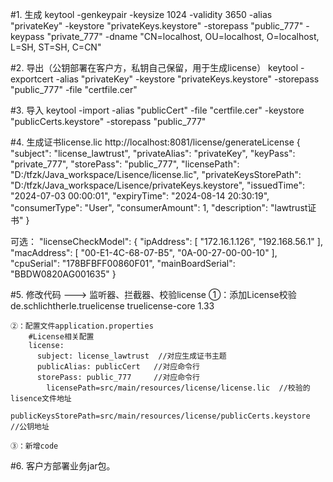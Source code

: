 
#1. 生成
keytool -genkeypair -keysize 1024 -validity 3650 -alias "privateKey" -keystore "privateKeys.keystore" -storepass "public_777" -keypass "private_777" -dname "CN=localhost, OU=localhost, O=localhost, L=SH, ST=SH, C=CN"


#2. 导出（公钥部署在客户方，私钥自己保留，用于生成license）
keytool -exportcert -alias "privateKey" -keystore "privateKeys.keystore" -storepass "public_777" -file "certfile.cer"


#3. 导入
keytool -import -alias "publicCert" -file "certfile.cer" -keystore "publicCerts.keystore" -storepass "public_777"


#4. 生成证书license.lic
http://localhost:8081/license/generateLicense
{
"subject": "license_lawtrust",
"privateAlias": "privateKey",
"keyPass": "private_777",
"storePass": "public_777",
"licensePath": "D:/tfzk/Java_workspace/Lisence/license.lic",
"privateKeysStorePath": "D:/tfzk/Java_workspace/Lisence/privateKeys.keystore",
"issuedTime": "2024-07-03 00:00:01",
"expiryTime": "2024-08-14 20:30:19",
"consumerType": "User",
"consumerAmount": 1,
"description": "lawtrust证书"
}

可选：
"licenseCheckModel": {
    "ipAddress": [
        "172.16.1.126",
        "192.168.56.1"
        ],
        "macAddress": [
        "00-E1-4C-68-07-B5",
        "0A-00-27-00-00-10"
        ],
        "cpuSerial": "178BFBFF00860F01",
        "mainBoardSerial": "BBDW0820AG001635"
   }



#5. 修改代码 ---> 监听器、拦截器、校验license
	①：添加License校验
		<!-- License -->
		<dependency>
			<groupId>de.schlichtherle.truelicense</groupId>
			<artifactId>truelicense-core</artifactId>
			<version>1.33</version>
		</dependency>
		
	②：配置文件application.properties
		#License相关配置
		license:
		  subject: license_lawtrust  //对应生成证书主题
		  publicAlias: publicCert	//对应命令行
		  storePass: public_777		//对应命令行
			licensePath=src/main/resources/license/license.lic  //校验的lisence文件地址
			publicKeysStorePath=src/main/resources/license/publicCerts.keystore  //公钥地址

	③：新增code


#6. 客户方部署业务jar包。
	
